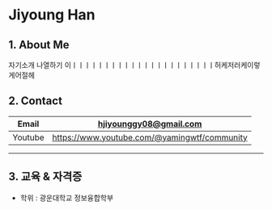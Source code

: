 # Jiyoung Han

## 1. About Me
   자기소개 나열하기 이ㅣㅣㅣㅣㅣㅣㅣㅣㅣㅣㅣㅣㅣㅣㅣㅣㅣㅣㅣㅣㅣㅣ허케저러케이렇게어절헤

## 2. Contact

   |Email   | hjiyounggy08@gmail.com                         |
   |--------|------------------------------------------------|
   |Youtube | <https://www.youtube.com/@yamingwtf/community> |
   -----------------------------------------------------------

## 3. 교육 & 자격증
   - 학위 : 광운대학교 정보융합학부
